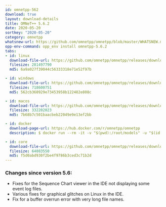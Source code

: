 ```yaml
---
id: omnetpp-562
download: true
layout: download-details
title: OMNeT++ 5.6.2
date: 2020-05-20
sortkey: "2020-05-20"
category: omnetpp
whatsnew-url: https://github.com/omnetpp/omnetpp/blob/master/WHATSNEW.md#omnet-562-may-2020
opp-env-command: opp_env install omnetpp-5.6.2
tabs:
- id: linux
  download-file-url: https://github.com/omnetpp/omnetpp/releases/download/omnetpp-5.6.2/omnetpp-5.6.2-src-linux.tgz
  filesize: 281497790
  md5: 6a9a027f39044c56333318e71e52f97b

- id: windows
  download-file-url: https://github.com/omnetpp/omnetpp/releases/download/omnetpp-5.6.2/omnetpp-5.6.2-src-windows.zip
  filesize: 718600751
  md5: 562cb360929e73453958b122482e808c

- id: macos
  download-file-url: https://github.com/omnetpp/omnetpp/releases/download/omnetpp-5.6.2/omnetpp-5.6.2-src-macosx.tgz
  filesize: 332202023
  md5: 7b68b7c501baacbeb22049e9e13ef2bb

- id: docker
  download-page-url: https://hub.docker.com/r/omnetpp/omnetpp
  description: $ docker run --rm -it -v "$(pwd):/root/models" -u "$(id -u):$(id -g)" omnetpp/omnetpp:u18.04-5.6.2

- id: core
  download-file-url: https://github.com/omnetpp/omnetpp/releases/download/omnetpp-5.6.2/omnetpp-5.6.2-src-core.tgz
  filesize: 64083550
  md5: f5d0abd930f2be4f9786b3ced3c71b2d
---
```


### Changes since version 5.6:

- Fixes for the Sequence Chart viewer in the IDE not displaying some event log files.
- Various fixes for graphical glitches on Linux in the IDE.
- Fix for a buffer overrun error with very long file names.
